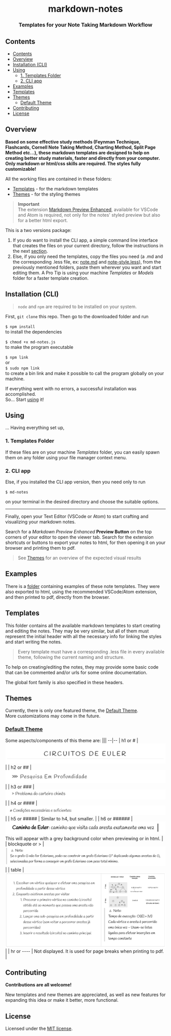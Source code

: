 
<h1 style="text-align: center;">markdown-notes</h1>

<h3 style="text-align: center;">Templates for your Note Taking Markdown Workflow</h3>

## Contents

- [Contents](#contents)
- [Overview](#overview)
- [Installation (CLI)](#installation-cli)
- [Using](#using)
  - [1. Templates Folder](#1-templates-folder)
  - [2. CLI app](#2-cli-app)
- [Examples](#examples)
- [Templates](#templates)
- [Themes](#themes)
  - [Default Theme](#default-theme)
- [Contributing](#contributing)
- [License](#license)

## Overview

**Based on some effective study methods (Feynman Technique, Flashcards, Cornell Note Taking Method, Charting Method, Split Page Method etc...), these markdown templates are designed to help on creating better study materials, faster and directly from your computer. Only markdown or html/css skills are required. The styles fully customizable!**

All the working files are contained in these folders:
* [Templates](templates/) - for the markdown templates
* [Themes](themes/) - for the styling themes

> **Important**  
> The extension [Markdown Preview Enhanced](https://shd101wyy.github.io/markdown-preview-enhanced/#/), available for VSCode and Atom is required, not only for the notes' styled preview but also for a better html export.

This is a two versions package:

1. If you do want to install the CLI app, a simple command line interface that creates the files on your current directory, follow the instructions in the next [section](#installation-cli).  
2. Else, if you only need the templates, copy the files you need (a .md and the corresponding .less file, ex: [note.md](templates/note.md) and [note-style.less](themes/default/note-style.less)), from the previously mentioned folders, paste them wherever you want and start editing them. A Pro Tip is using your machine *Templates* or *Models* folder for a faster template creation.


## Installation (CLI)

> `node` and `npm` are required to be installed on your system. 

First, `git clone` this repo. Then go to the downloaded folder and run 

`$ npm install`  
to install the dependencies

`$ chmod +x md-notes.js`  
to make the program executable

`$ npm link`  
or  
`$ sudo npm link`  
to create a bin link and make it possible to call the program globally on your machine.

If everything went with no errors, a successful installation was accomplished.  
So... Start [using](#cli-app) it!

## Using

... Having everything set up, 

### 1. Templates Folder

If these files are on your machine *Templates* folder, you can easily spawn them on any folder using your file manager context menu.

### 2. CLI app

Else, if you installed the CLI app version, then you need only to run 

`$ md-notes` 

on your terminal in the desired directory and choose the suitable options.

----
Finally, open your Text Editor (VSCode or Atom) to start crafting and visualizing your markdown notes.

Search for a *Markdown Preview Enhanced* **Preview Button** on the top corners of your editor to open the viewer tab. Search for the extension shortcuts or buttons to export your notes to html, for then opening it on your browser and printing them to pdf.

> See [Themes](#themes) for an overview of the expected visual results

## Examples

There is a [folder](examples/) containing examples of these note templates. They were also exported to html, using the recommended VSCode/Atom extension, and then printed to pdf, directly from the browser.

## Templates

This folder contains all the available markdown templates to start creating and editing the notes. They may be very similar, but all of them must represent the initial header with all the necessary info for linking the styles and start writing the notes. 

> Every template must have a corresponding .less file in every available theme, following the current naming and structure.

To help on creating/editing the notes, they may provide some basic code that can be commented and/or urls for some online documentation.

The global font family is also specified in these headers.

## Themes

Currently, there is only one featured theme, the [Default Theme](themes/default/).  
More customizations may come in the future. 

### [Default Theme](themes/default/)

Some aspects/components of this theme are:
|||
--|--
| h1 or # | ![](images/default/h1.png) |
| h2 or ## | ![](images/default/h2.png) |
| h3 or ### | ![](images/default/h3.png) |
| h4 or #### | ![](images/default/h4.png) |
| h5 or ##### | Similar to h4, but smaller. |
| h6 or ###### | ![](images/default/h6.png)  This will appear with a grey background color when previewing or in html. |
| blockquote or > | ![](images/default/blockquote.png) |
| table | ![](images/default/table.png) |
| hr or ---- | Not displayed. It is used for page breaks when printing to pdf. |

## Contributing

**Contributions are all welcome!** 

New templates and new themes are appreciated, as well as new features for expanding this idea or make it better, more functional. 

## License

Licensed under the [MIT license](LICENSE.txt).